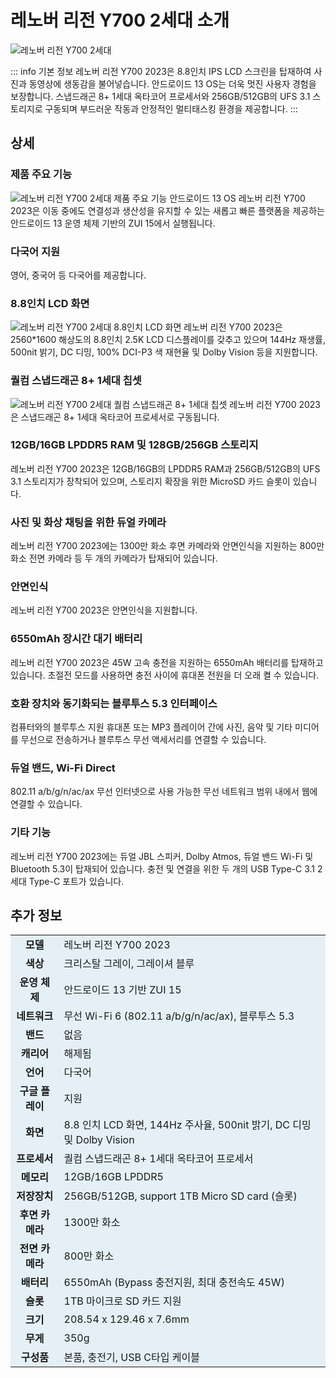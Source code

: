 # 레노버 리전 Y700 2세대 소개

![레노버 리전 Y700 2세대](./images/intro/title.webp)

::: info 기본 정보
레노버 리전 Y700 2023은 8.8인치 IPS LCD 스크린을 탑재하여 사진과 동영상에 생동감을 불어넣습니다. 안드로이드 13 OS는 더욱 멋진 사용자 경험을 보장합니다. 스냅드래곤 8+ 1세대 옥타코어 프로세서와 256GB/512GB의 UFS 3.1 스토리지로 구동되며 부드러운 작동과 안정적인 멀티태스킹 환경을 제공합니다.
:::

## 상세

### 제품 주요 기능
![레노버 리전 Y700 2세대 제품 주요 기능](./images/intro/feature.webp)
안드로이드 13 OS
레노버 리전 Y700 2023은 이동 중에도 연결성과 생산성을 유지할 수 있는 새롭고 빠른 플랫폼을 제공하는 안드로이드 13 운영 체제 기반의 ZUI 15에서 실행됩니다.

### 다국어 지원
영어, 중국어 등 다국어를 제공합니다.

### 8.8인치 LCD 화면
![레노버 리전 Y700 2세대 8.8인치 LCD 화면](./images/intro/display.webp)
레노버 리전 Y700 2023은 2560*1600 해상도의 8.8인치 2.5K LCD 디스플레이를 갖추고 있으며 144Hz 재생률, 500nit 밝기, DC 디밍, 100% DCI-P3 색 재현율 및 Dolby Vision 등을 지원합니다.

### 퀄컴 스냅드래곤 8+ 1세대 칩셋
![레노버 리전 Y700 2세대 퀄컴 스냅드래곤 8+ 1세대 칩셋](./images/intro/cpu.webp)
레노버 리전 Y700 2023은 스냅드래곤 8+ 1세대 옥타코어 프로세서로 구동됩니다.

### 12GB/16GB LPDDR5 RAM 및 128GB/256GB 스토리지
레노버 리전 Y700 2023은 12GB/16GB의 LPDDR5 RAM과 256GB/512GB의 UFS 3.1 스토리지가 장착되어 있으며, 스토리지 확장을 위한 MicroSD 카드 슬롯이 있습니다. 

### 사진 및 화상 채팅을 위한 듀얼 카메라
레노버 리전 Y700 2023에는 1300만 화소 후면 카메라와 안면인식을 지원하는 800만 화소 전면 카메라 등 두 개의 카메라가 탑재되어 있습니다.

### 안면인식
레노버 리전 Y700 2023은 안면인식을 지원합니다.

### 6550mAh 장시간 대기 배터리
레노버 리전 Y700 2023은 45W 고속 충전을 지원하는 6550mAh 배터리를 탑재하고 있습니다. 초절전 모드를 사용하면 충전 사이에 휴대폰 전원을 더 오래 켤 수 있습니다.

### 호환 장치와 동기화되는 블루투스 5.3 인터페이스 
컴퓨터와의 블루투스 지원 휴대폰 또는 MP3 플레이어 간에 사진, 음악 및 기타 미디어를 무선으로 전송하거나 블루투스 무선 액세서리를 연결할 수 있습니다.

### 듀얼 밴드, Wi-Fi Direct
802.11 a/b/g/n/ac/ax 무선 인터넷으로 사용 가능한 무선 네트워크 범위 내에서 웹에 연결할 수 있습니다.

### 기타 기능
레노버 리전 Y700 2023에는 듀얼 JBL 스피커, Dolby Atmos, 듀얼 밴드 Wi-Fi 및 Bluetooth 5.3이 탑재되어 있습니다. 충전 및 연결을 위한 두 개의 USB Type-C 3.1 2세대 Type-C 포트가 있습니다.

## 추가 정보

| | |
| :-------------: | -------------- |
| **모델** | 레노버 리전 Y700 2023 |
| **색상** | 크리스탈 그레이, 그레이셔 블루 |
| **운영 체제** | 안드로이드 13 기반 ZUI 15 |
| **네트워크** | 무선 Wi-Fi 6 (802.11 a/b/g/n/ac/ax), 블루투스 5.3 |
| **밴드** | 없음 |
| **캐리어** | 해제됨 |
| **언어** | 다국어 |
| **구글 플레이** | 지원 |
| **화면** | 8.8 인치 LCD 화면, 144Hz 주사율, 500nit 밝기, DC 디밍 및 Dolby Vision |
| **프로세서** | 퀄컴 스냅드래곤 8+ 1세대 옥타코어 프로세서 |
| **메모리** | 12GB/16GB LPDDR5 |
| **저장장치** | 256GB/512GB, support 1TB Micro SD card (슬롯) |
| **후면 카메라** | 1300만 화소 |
| **전면 카메라** | 800만 화소 |
| **배터리** | 6550mAh (Bypass 충전지원, 최대 충전속도 45W) |
| **슬롯** | 1TB 마이크로 SD 카드 지원 |
| **크기** | 208.54 x 129.46 x 7.6mm |
| **무게** | 350g |
| **구성품** | 본품, 충전기, USB C타입 케이블 |

<style module>
thead {
  display:none;
}

tbody {
  background-color: #e4f0f5;
}

</style>